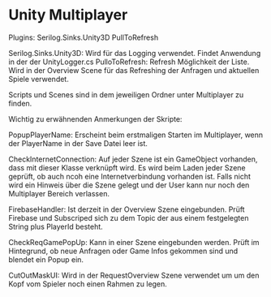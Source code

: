Unity Multiplayer
==========================

Plugins:
Serilog.Sinks.Unity3D
PullToRefresh

Serilog.Sinks.Unity3D:  Wird für das Logging verwendet. Findet Anwendung in der der UnityLogger.cs
PulloToRefresh: Refresh Möglichkeit der Liste. Wird in der Overview Scene für das Refreshing der Anfragen und aktuellen Spiele verwendet.

Scripts und Scenes sind in dem jeweiligen Ordner unter Multiplayer zu finden.

Wichtig zu erwähnenden Anmerkungen der Skripte:

PopupPlayerName: Erscheint beim erstmaligen Starten im Multiplayer, wenn der PlayerName in der Save Datei leer ist. 

CheckInternetConnection: Auf jeder Szene ist ein GameObject vorhanden, dass mit dieser Klasse verknüpft wird. Es wird beim Laden jeder Szene geprüft, ob auch ncoh eine Internetverbindung vorhanden ist. Falls nicht wird ein Hinweis über die Szene gelegt und der User kann nur noch den Multiplayer Bereich verlassen.

FirebaseHandler: Ist derzeit in der Overview Szene eingebunden. Prüft Firebase und Subscriped sich zu dem Topic der aus einem festgelegten String plus PlayerId besteht. 

CheckReqGamePopUp: Kann in einer Szene eingebunden werden. Prüft im Hintegrund, ob neue Anfragen oder Game Infos gekommen sind und blendet ein Popup ein.

CutOutMaskUI: Wird in der RequestOverview Szene verwendet um um den Kopf vom Spieler noch einen Rahmen zu legen.


